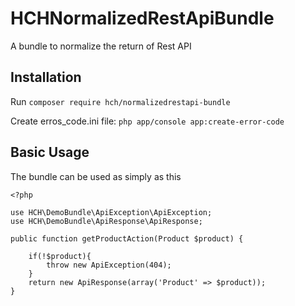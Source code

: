 HCHNormalizedRestApiBundle
=========================

A bundle to normalize the return of Rest API

## Installation
Run `composer require hch/normalizedrestapi-bundle`

Create erros_code.ini file: `php app/console app:create-error-code`

## Basic Usage
The bundle can be used as simply as this

```
<?php

use HCH\DemoBundle\ApiException\ApiException;
use HCH\DemoBundle\ApiResponse\ApiResponse;

public function getProductAction(Product $product) {
        
    if(!$product){
        throw new ApiException(404);
    }
    return new ApiResponse(array('Product' => $product));
}
```
